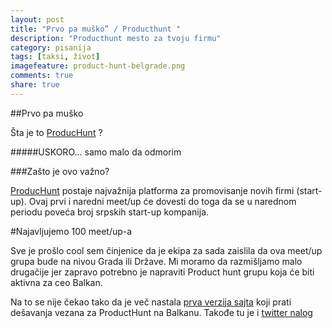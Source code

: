```yaml
---
layout: post
title: "Prvo pa muško” / Producthunt "
description: "Producthunt mesto za tvoju firmu"
category: pisanija  
tags: [taksi, život]
imagefeature: product-hunt-belgrade.png
comments: true
share: true
---
```


##Prvo pa muško 

Šta je to [ProducHunt](www.producthunt.com) ?

#####USKORO... samo malo da odmorim

###Zašto je ovo važno?

[ProducHunt](www.producthunt.com) postaje najvažnija platforma za promovisanje novih firmi (start-up).
Ovaj prvi i naredni meet/up će dovesti do toga da se u narednom periodu poveća broj srpskih start-up kompanija.

#Najavljujemo 100 meet/up-a

Sve je prošlo cool sem činjenice da je ekipa za sada zaislila da ova meet/up grupa bude na nivou Grada ili Države.
Mi moramo da razmišljamo malo drugačije jer zapravo potrebno je napraviti Product hunt grupu koja će biti aktivna za ceo Balkan. 

Na to se nije čekao tako da je več nastala [prva verzija sajta](http://producthuntthebalkans.github.io/) koji prati dešavanja vezana za ProductHunt na Balkanu. Takođe tu je i [twitter nalog](https://twitter.com/producthuntertb)

